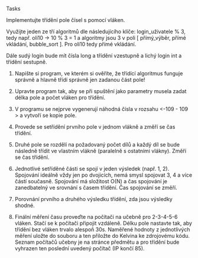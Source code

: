 

Tasks

Implementujte třídění pole čísel s pomocí vláken.

Využijte jeden ze tří algoritmů dle následujícího klíče: login_uživatele % 3, tedy např. oli10 -> 10 % 3 = 1 a algoritmy jsou 3 v poli [ přímý_výběr, přímé vkládání, bubble_sort ]. Pro oli10 tedy přímé vkládání.

Dále sudý login bude mít čísla long a třídění vzestupně a lichý login int a třídění sestupně.

1. Napište si program, ve kterém si ověříte, že třídící algoritmus funguje správně a hlavně třídí správně jen zadanou část pole!

2. Upravte program tak, aby se při spuštění jako parametry musela zadat délka pole a počet vláken pro třídění.

3. V programu se nejprve vygenerují náhodná čísla v rozsahu <-109 - 109 > a vytvoří se kopie pole.

4. Provede se setřídění prvního pole v jednom vlákně a změří se čas třídění.

5. Druhé pole se rozdělí na požadovaný počet dílů a každý díl se bude následně třídit ve vlastním vlákně (paralelně s ostatními vlákny). Změří se čas třídění.

6. Jednotlivé setříděné části se spojí v jeden výsledek (např. 1, 2). Spojování ideálně vždy jen po dvojicích, nemá smysl spojovat 3, 4 a více částí současně. Spojování má složitost O(N) a čas spojování je zanedbatelný ve srovnání s časem třídění. Čas spojování se změří.

7. Porovnání prvního a druhého výsledku třídění, zda jsou výsledky shodné.

8. Finální měření času proveďte na počítači na učebně pro 2-3-4-5-6 vláken. Stačí se k počítači připojit vzdáleně. Délku pole nastavte tak, aby třídění bez vláken trvalo alespoň 30s. Naměřené hodnoty z jednotlivých měření uložte do souboru a ten přiložte do Kelvina ke zdrojovému kódu. Seznam počítačů učebny je na stránce předmětu a pro třídění bude vyhrazen ten poslední uvedený počítač (IP končí 85).


